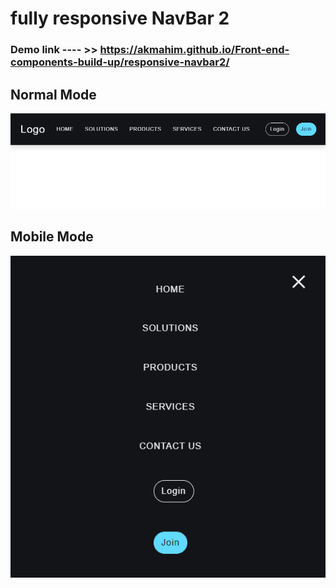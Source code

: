 # fully responsive NavBar 2
### Demo link ---- >> https://akmahim.github.io/Front-end-components-build-up/responsive-navbar2/

## Normal Mode
![Card Hover Normal](https://github.com/AKmahim/Front-end-components-build-up/blob/master/responsive-navbar2/1.png)

## Mobile Mode

![Card Hover](https://github.com/AKmahim/Front-end-components-build-up/blob/master/responsive-navbar2/2.png)
